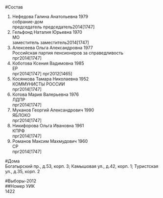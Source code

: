 #Состав  
1. Нефедова Галина Анатольевна 1979  
    собрание-дом  
    председатель председатель2014[1747]  
2. Гельфонд Наталия Юрьевна 1970  
    МО  
    заместитель заместитель2014[1747]  
3. Алексеева Ольга Александровна 1977  
    Российская партия пенсионеров за справедливость  
    прг2014[1747]  
4. Коботова Ксения Вадимовна 1985  
    ЕР  
    прг2014[1747] прг2012[1465]  
5. Косянкова Тамара Николаевна 1952  
    КОММУНИСТЫ РОССИИ  
    прг2014[1747]  
6. Котова Мария Валерьевна 1976  
    ЛДПР  
    прг2014[1747]  
7. Муканов Георгий Александрович 1990  
    ЯБЛОКО  
    прг2014[1747]  
8. Никифорова Ольга Ивановна 1961  
    КПРФ  
    прг2014[1747]  
9. Романов Максим Махмудович 1960  
    СР  
    прг2014[1747]  
  
#Дома  
Богатырский пр., д.53, корп. 3; Камышовая ул., д.42, корп. 1; Туристская ул., д.35, корп. 2  
  
#Выборы-2012  
##Номер УИК  
1422  
